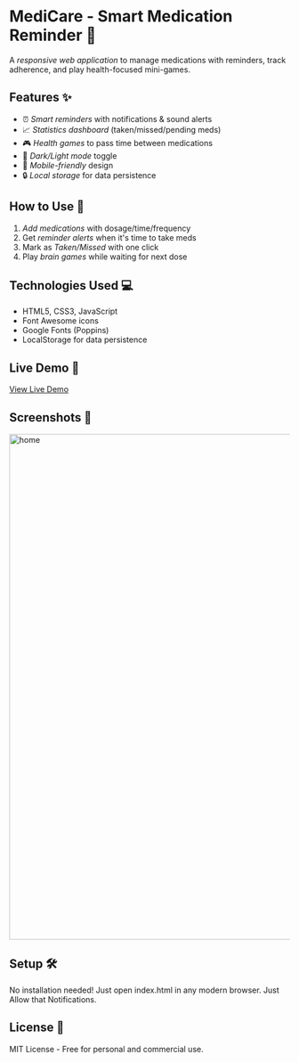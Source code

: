 # MediCare - Smart Medication Reminder 💊

A *responsive web application* to manage medications with reminders, track adherence, and play health-focused mini-games.

## Features ✨
- ⏰ *Smart reminders* with notifications & sound alerts
- 📈 *Statistics dashboard* (taken/missed/pending meds)
- 🎮 *Health games* to pass time between medications
- 🌙 *Dark/Light mode* toggle
- 📱 *Mobile-friendly* design
- 🔒 *Local storage* for data persistence

## How to Use 🚀
1. *Add medications* with dosage/time/frequency
2. Get *reminder alerts* when it's time to take meds
3. Mark as *Taken/Missed* with one click
4. Play *brain games* while waiting for next dose

## Technologies Used 💻
- HTML5, CSS3, JavaScript
- Font Awesome icons
- Google Fonts (Poppins)
- LocalStorage for data persistence

## Live Demo 🔗
[View Live Demo](https://vishal-vinayagam.github.io/MediCare---Smart-Medication-Reminder/)

## Screenshots 📸

<img width="1895" height="908" alt="home" src="https://github.com/user-attachments/assets/dbb63324-448a-426c-82f4-4b24077c83d0" />

## Setup 🛠
No installation needed! Just open index.html in any modern browser. Just Allow that Notifications.

## License 📜
MIT License - Free for personal and commercial use.
